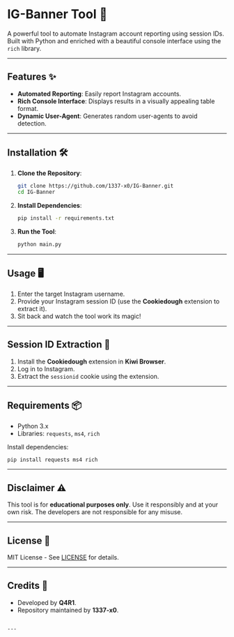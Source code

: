# IG-Banner Tool 🚀

A powerful tool to automate Instagram account reporting using session IDs. Built with Python and enriched with a beautiful console interface using the `rich` library.

---

## Features ✨

- **Automated Reporting**: Easily report Instagram accounts.
- **Rich Console Interface**: Displays results in a visually appealing table format.
- **Dynamic User-Agent**: Generates random user-agents to avoid detection.

---

## Installation 🛠️

1. **Clone the Repository**:
   ```bash
   git clone https://github.com/1337-x0/IG-Banner.git
   cd IG-Banner
   ```

2. **Install Dependencies**:
   ```bash
   pip install -r requirements.txt
   ```

3. **Run the Tool**:
   ```bash
   python main.py
   ```

---

## Usage 🖥️

1. Enter the target Instagram username.
2. Provide your Instagram session ID (use the **Cookiedough** extension to extract it).
3. Sit back and watch the tool work its magic!

---

## Session ID Extraction 🔑

1. Install the **Cookiedough** extension in **Kiwi Browser**.
2. Log in to Instagram.
3. Extract the `sessionid` cookie using the extension.

---

## Requirements 📦

- Python 3.x
- Libraries: `requests`, `ms4`, `rich`

Install dependencies:
```bash
pip install requests ms4 rich
```

---

## Disclaimer ⚠️

This tool is for **educational purposes only**. Use it responsibly and at your own risk. The developers are not responsible for any misuse.

---

## License 📜

MIT License - See [LICENSE](LICENSE) for details.

---

## Credits 🙌

- Developed by **Q4R1**.
- Repository maintained by **1337-x0**.

```

---
